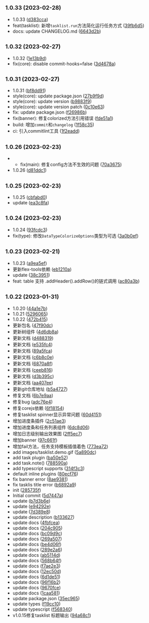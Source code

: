 ## <small>1.0.33 (2023-02-28)</small>

* 1.0.33 ([d383cca](https://gitee.com/zhangfisher/logsets/commits/d383cca))
* feat(tasklist): 新增`tasklist.run`方法简化运行任务方式 ([39fb6d5](https://gitee.com/zhangfisher/logsets/commits/39fb6d5))
* docs: update CHANGELOG.md ([6643d2b](https://gitee.com/zhangfisher/logsets/commits/6643d2b))



## <small>1.0.32 (2023-02-27)</small>

* 1.0.32 ([1e13b9d](https://gitee.com/zhangfisher/logsets/commits/1e13b9d))
* fix(core): disable <npm version patch> commit-hooks=false ([3d4678a](https://gitee.com/zhangfisher/logsets/commits/3d4678a))



## <small>1.0.31 (2023-02-27)</small>

* 1.0.31 ([bf8dd91](https://gitee.com/zhangfisher/logsets/commits/bf8dd91))
* style(core): update package.json ([27b9f9d](https://gitee.com/zhangfisher/logsets/commits/27b9f9d))
* style(core): update version ([b9883f9](https://gitee.com/zhangfisher/logsets/commits/b9883f9))
* style(core): update version patch ([0c10e63](https://gitee.com/zhangfisher/logsets/commits/0c10e63))
* fix: update package.json ([f26986b](https://gitee.com/zhangfisher/logsets/commits/f26986b))
* fix(banner): 修复colorized方法引用错误 ([fde51a1](https://gitee.com/zhangfisher/logsets/commits/fde51a1))
* build: 增加`commit`和`changelog` ([1f58c35](https://gitee.com/zhangfisher/logsets/commits/1f58c35))
* ci: 引入commitlint工具 ([1f2eadd](https://gitee.com/zhangfisher/logsets/commits/1f2eadd))



## <small>1.0.26 (2023-02-23)</small>

* - fix(main): 修复config方法不生效的问题 ([70a3675](https://gitee.com/zhangfisher/logsets/commits/70a3675))
* 1.0.26 ([d81ddc1](https://gitee.com/zhangfisher/logsets/commits/d81ddc1))



## <small>1.0.25 (2023-02-23)</small>

* 1.0.25 ([cbfabd0](https://gitee.com/zhangfisher/logsets/commits/cbfabd0))
* update ([ea3c8fa](https://gitee.com/zhangfisher/logsets/commits/ea3c8fa))



## <small>1.0.24 (2023-02-23)</small>

* 1.0.24 ([93fcdc3](https://gitee.com/zhangfisher/logsets/commits/93fcdc3))
* fix(type): 修改`DataTypeColorizeOptions`类型为可选 ([3a0b0ef](https://gitee.com/zhangfisher/logsets/commits/3a0b0ef))



## <small>1.0.23 (2023-02-21)</small>

* 1.0.23 ([a9ea5ef](https://gitee.com/zhangfisher/logsets/commits/a9ea5ef))
* 更新flex-tools依赖 ([eb1210a](https://gitee.com/zhangfisher/logsets/commits/eb1210a))
* update ([38c3951](https://gitee.com/zhangfisher/logsets/commits/38c3951))
* feat: table 支持 .addHeader().addRow()的链式调用 ([ac80a3b](https://gitee.com/zhangfisher/logsets/commits/ac80a3b))



## <small>1.0.22 (2023-01-31)</small>

* 1.0.20 ([44a1e7b](https://gitee.com/zhangfisher/logsets/commits/44a1e7b))
* 1.0.21 ([5296065](https://gitee.com/zhangfisher/logsets/commits/5296065))
* 1.0.22 ([472b415](https://gitee.com/zhangfisher/logsets/commits/472b415))
* 更新包名 ([47f90dc](https://gitee.com/zhangfisher/logsets/commits/47f90dc))
* 更新树组件 ([4d6db8a](https://gitee.com/zhangfisher/logsets/commits/4d6db8a))
* 更新文档 ([d488319](https://gitee.com/zhangfisher/logsets/commits/d488319))
* 更新文档 ([e535fc4](https://gitee.com/zhangfisher/logsets/commits/e535fc4))
* 更新文档 ([89a5fca](https://gitee.com/zhangfisher/logsets/commits/89a5fca))
* 更新文档 ([c6b8c0e](https://gitee.com/zhangfisher/logsets/commits/c6b8c0e))
* 更新文档 ([6870a8f](https://gitee.com/zhangfisher/logsets/commits/6870a8f))
* 更新文档 ([ceeb816](https://gitee.com/zhangfisher/logsets/commits/ceeb816))
* 更新文档 ([d3b395c](https://gitee.com/zhangfisher/logsets/commits/d3b395c))
* 更新文档 ([aa407ee](https://gitee.com/zhangfisher/logsets/commits/aa407ee))
* 更新git仓库地址 ([b5a4727](https://gitee.com/zhangfisher/logsets/commits/b5a4727))
* 修复文档 ([6b7e9aa](https://gitee.com/zhangfisher/logsets/commits/6b7e9aa))
* 修复bug ([adc76e4](https://gitee.com/zhangfisher/logsets/commits/adc76e4))
* 修复corejs依赖 ([6f18154](https://gitee.com/zhangfisher/logsets/commits/6f18154))
* 修复tasklist spinner显示异常问题 ([60d4151](https://gitee.com/zhangfisher/logsets/commits/60d4151))
* 增加进度条插件 ([2c51ae3](https://gitee.com/zhangfisher/logsets/commits/2c51ae3))
* 增加进度条和任务列表组件 ([6dc8d06](https://gitee.com/zhangfisher/logsets/commits/6dc8d06))
* 增加日志级别输出效果图 ([2ff5ec7](https://gitee.com/zhangfisher/logsets/commits/2ff5ec7))
* 增加banner ([97c661f](https://gitee.com/zhangfisher/logsets/commits/97c661f))
* 增加fail方法，任务支持模板插值着色 ([773ea72](https://gitee.com/zhangfisher/logsets/commits/773ea72))
* add images/tasklist.demo.gif ([5a890dc](https://gitee.com/zhangfisher/logsets/commits/5a890dc))
* add task plugin ([ba50e52](https://gitee.com/zhangfisher/logsets/commits/ba50e52))
* add task.note() ([788590a](https://gitee.com/zhangfisher/logsets/commits/788590a))
* add typescript supports ([314f3c3](https://gitee.com/zhangfisher/logsets/commits/314f3c3))
* default inline plugins ([80ecf76](https://gitee.com/zhangfisher/logsets/commits/80ecf76))
* fix banner error ([8ae9381](https://gitee.com/zhangfisher/logsets/commits/8ae9381))
* fix tasklis title error ([b6892a9](https://gitee.com/zhangfisher/logsets/commits/b6892a9))
* init ([285735f](https://gitee.com/zhangfisher/logsets/commits/285735f))
* Initial commit ([5d7447a](https://gitee.com/zhangfisher/logsets/commits/5d7447a))
* update ([b7d3b6e](https://gitee.com/zhangfisher/logsets/commits/b7d3b6e))
* update ([e94292e](https://gitee.com/zhangfisher/logsets/commits/e94292e))
* update ([7d389e8](https://gitee.com/zhangfisher/logsets/commits/7d389e8))
* update description ([b133627](https://gitee.com/zhangfisher/logsets/commits/b133627))
* update docs ([4fbfcea](https://gitee.com/zhangfisher/logsets/commits/4fbfcea))
* update docs ([204c905](https://gitee.com/zhangfisher/logsets/commits/204c905))
* update docs ([bc09d9c](https://gitee.com/zhangfisher/logsets/commits/bc09d9c))
* update docs ([269a507](https://gitee.com/zhangfisher/logsets/commits/269a507))
* update docs ([be4d06f](https://gitee.com/zhangfisher/logsets/commits/be4d06f))
* update docs ([289e2a6](https://gitee.com/zhangfisher/logsets/commits/289e2a6))
* update docs ([ab5114d](https://gitee.com/zhangfisher/logsets/commits/ab5114d))
* update docs ([568b64f](https://gitee.com/zhangfisher/logsets/commits/568b64f))
* update docs ([f7ae2e3](https://gitee.com/zhangfisher/logsets/commits/f7ae2e3))
* update docs ([12ec50d](https://gitee.com/zhangfisher/logsets/commits/12ec50d))
* update docs ([6d1de51](https://gitee.com/zhangfisher/logsets/commits/6d1de51))
* update docs ([96f16b2](https://gitee.com/zhangfisher/logsets/commits/96f16b2))
* update docs ([9670fce](https://gitee.com/zhangfisher/logsets/commits/9670fce))
* update docs ([1caa581](https://gitee.com/zhangfisher/logsets/commits/1caa581))
* update package.json ([35ec965](https://gitee.com/zhangfisher/logsets/commits/35ec965))
* update types ([f19cc10](https://gitee.com/zhangfisher/logsets/commits/f19cc10))
* update typescript ([f568340](https://gitee.com/zhangfisher/logsets/commits/f568340))
* v1.0.15修复tasklist 标题输出 ([94a68c1](https://gitee.com/zhangfisher/logsets/commits/94a68c1))



